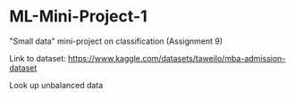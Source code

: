 # ML-Mini-Project-1
"Small data" mini-project on classification (Assignment 9)

Link to dataset: https://www.kaggle.com/datasets/taweilo/mba-admission-dataset 

Look up unbalanced data

